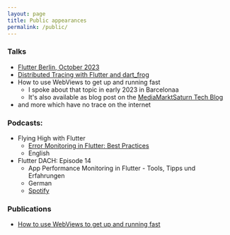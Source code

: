 ```yaml
---
layout: page
title: Public appearances
permalink: /public/
---
```


### Talks

- [Flutter Berlin, October 2023](https://www.meetup.com/flutter-berlin/events/296529115/)
- [Distributed Tracing with Flutter and dart_frog](https://www.meetup.com/flutter-meetup-hamburg/events/293470285/)
- How to use WebViews to get up and running fast
  - I spoke about that topic in early 2023 in Barcelonaa
  - It's also available as blog post on the [MediaMarktSaturn Tech Blog](https://medium.com/mediamarktsaturn-tech-blog/how-to-use-webviews-to-get-up-and-running-fast-d3599c884c2c)
- and more which have no trace on the internet

### Podcasts:

- Flying High with Flutter
  - [Error Monitoring in Flutter: Best Practices](https://www.youtube.com/watch?v=IGhm7RcY1ak)
  - English
- Flutter DACH: Episode 14
  - App Performance Monitoring in Flutter - Tools, Tipps und Erfahrungen
  - German
  - [Spotify](https://open.spotify.com/episode/42PnMAji30UExC6Lh2i3Fy)

### Publications

- [How to use WebViews to get up and running fast](https://medium.com/mediamarktsaturn-tech-blog/how-to-use-webviews-to-get-up-and-running-fast-d3599c884c2c)
